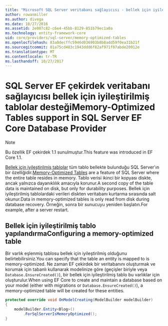 ```yaml
---
title: "Microsoft SQL Server veritabanı sağlayıcısı - bellek için iyileştirilmiş tablolar - EF çekirdek"
author: rowanmiller
ms.author: divega
ms.date: 10/27/2016
ms.assetid: 2e007c82-c6e4-45bb-8129-851b79ec1a0a
ms.technology: entity-framework-core
uid: core/providers/sql-server/memory-optimized-tables
ms.openlocfilehash: 83a0decffc5946d036903b8b8add59f0ea31b21f
ms.sourcegitcommit: 01a75cd483c1943ddd6f82af971f07abde20912e
ms.translationtype: MT
ms.contentlocale: tr-TR
ms.lasthandoff: 10/27/2017
---
```

# <a name="memory-optimized-tables-support-in-sql-server-ef-core-database-provider"></a><span data-ttu-id="59f18-102">SQL Server EF çekirdek veritabanı sağlayıcısı bellek için iyileştirilmiş tablolar desteği</span><span class="sxs-lookup"><span data-stu-id="59f18-102">Memory-Optimized Tables support in SQL Server EF Core Database Provider</span></span>

> [!NOTE]  
>
> <span data-ttu-id="59f18-103">Bu özellik EF çekirdek 1.1 sunulmuştur.</span><span class="sxs-lookup"><span data-stu-id="59f18-103">This feature was introduced in EF Core 1.1.</span></span>

<span data-ttu-id="59f18-104">[Bellek için iyileştirilmiş tablolar](https://docs.microsoft.com/sql/relational-databases/in-memory-oltp/memory-optimized-tables) tüm tablo bellekte bulunduğu SQL Server'ın bir özelliğidir.</span><span class="sxs-lookup"><span data-stu-id="59f18-104">[Memory-Optimized Tables](https://docs.microsoft.com/sql/relational-databases/in-memory-oltp/memory-optimized-tables) are a feature of SQL Server where the entire table resides in memory.</span></span> <span data-ttu-id="59f18-105">Tablo verisi ikinci bir kopyası diskte, ancak yalnızca dayanıklılık amacıyla korunur.</span><span class="sxs-lookup"><span data-stu-id="59f18-105">A second copy of the table data is maintained on disk, but only for durability purposes.</span></span> <span data-ttu-id="59f18-106">Bellek için iyileştirilmiş tablolardaki verileri diskten veritabanı kurtarma sırasında salt okunur.</span><span class="sxs-lookup"><span data-stu-id="59f18-106">Data in memory-optimized tables is only read from disk during database recovery.</span></span> <span data-ttu-id="59f18-107">Örneğin, sonra bir sunucuyu yeniden başlatın.</span><span class="sxs-lookup"><span data-stu-id="59f18-107">For example, after a server restart.</span></span>

## <a name="configuring-a-memory-optimized-table"></a><span data-ttu-id="59f18-108">Bellek için iyileştirilmiş tablo yapılandırma</span><span class="sxs-lookup"><span data-stu-id="59f18-108">Configuring a memory-optimized table</span></span>

<span data-ttu-id="59f18-109">Bir varlık eşlenmiş tablosu bellek için iyileştirilmiş olduğunu belirtebilirsiniz.</span><span class="sxs-lookup"><span data-stu-id="59f18-109">You can specify that the table an entity is mapped to is memory-optimized.</span></span> <span data-ttu-id="59f18-110">Ne zaman EF çekirdek bir veritabanını oluşturmak ve korumak için tabanlı kullanarak modelinize göre (geçişler biriyle veya `Database.EnsureCreated()`), bir bellek için iyileştirilmiş tablo bu varlıklar için oluşturulur.</span><span class="sxs-lookup"><span data-stu-id="59f18-110">When using EF Core to create and maintain a database based on your model (either with migrations or `Database.EnsureCreated()`), a memory-optimized table will be created for these entities.</span></span>

``` csharp
protected override void OnModelCreating(ModelBuilder modelBuilder)
{
    modelBuilder.Entity<Blog>()
        .ForSqlServerIsMemoryOptimized();
}
```
